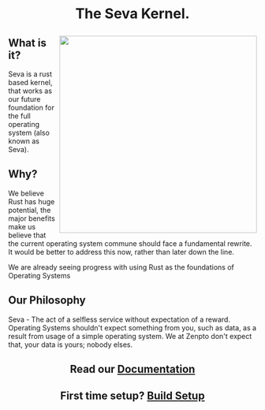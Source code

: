 # <p align="center">The Seva Kernel.</p>

<img align="right" width="400" height="400" src="https://github.com/JackGannonUK/seva/blob/main/imgs/seva.svg">

## **What is it?**

Seva is a rust based kernel, that works as our future foundation for the full operating system (also known as Seva).

## **Why?**

We believe Rust has huge potential, the major benefits make us believe that the current operating
system commune should face a fundamental rewrite. It would be better to address this now, rather than later down the line.

We are already seeing progress with using Rust as the foundations of Operating Systems

## **Our Philosophy**

Seva - The act of a selfless service without expectation of a reward. Operating Systems shouldn't expect something from you, such as data, as a result from usage of a simple operating system. We at Zenpto don't expect that, your data is yours; nobody elses.

## <p align="center">**Read our <a href="https://github.com/JackGannonUK/Seva/blob/main/documentation.md">Documentation</a>**</p>

## <p align="center">**First time setup? <a href="https://github.com/JackGannonUK/Seva/blob/main/building.md">Build Setup</a>**</p>
